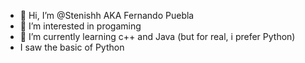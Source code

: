 - 👋 Hi, I’m @Stenishh AKA Fernando Puebla
- 👀 I’m interested in progaming
- 🌱 I’m currently learning c++ and Java (but for real, i prefer Python)
- I saw the basic of Python


<!---
Stenishh/Stenishh is a ✨ special ✨ repository because its `README.md` (this file) appears on your GitHub profile.
You can click the Preview link to take a look at your changes.
--->
